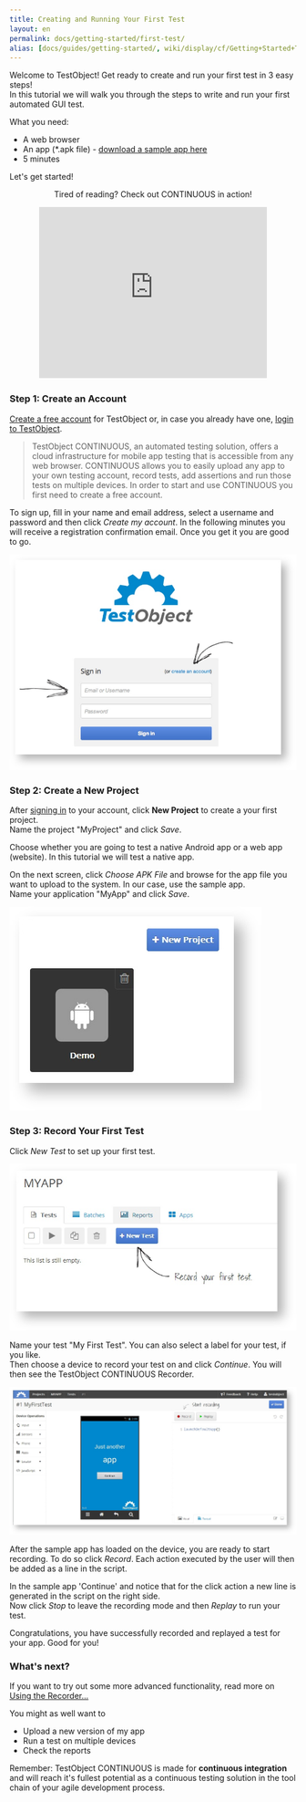 ```yaml
---
title: Creating and Running Your First Test
layout: en
permalink: docs/getting-started/first-test/
alias: [docs/guides/getting-started/, wiki/display/cf/Getting+Started+Tutorial/index.html]
---
```


Welcome to TestObject! Get ready to create and run your first test in 3 easy steps!<br>
In this tutorial we will walk you through the steps to write and run your first automated GUI test.

What you need:

<ul>
	<li>A web browser</li>
	<li>An app (*.apk file) - <a href="https://docs.google.com/file/d/0ByR0JcAYUAoWdS1faUNJdGxONzg/edit?usp=sharing" class="external-link" rel="nofollow">download a sample app here</a></li>
	<li>5 minutes</li>
</ul>

Let's get started!

<p style="text-align: center;"> Tired of reading? Check out CONTINUOUS in action!</span></p>

<p style="text-align: center;">
	<iframe class="youtube-player" type="text/html" style="width: 400px; height: 300px" src="http://www.youtube.com/embed/EIiBSECA4ZE" frameborder="0"></iframe>
</p>


<h3 id="GettingStartedTutorial-Step1%3ACreateanaccount">Step 1: Create an Account</h3>
		
<a href="http://app.testobject.com/signup" target="_blank">Create a free account</a> for TestObject or, in case you already have one, <a href="http://app.testobject.com/signup" target="_blank">login to TestObject</a>.

<blockquote>TestObject CONTINUOUS, an automated testing solution, offers a cloud infrastructure for mobile app testing that is accessible from any web browser. CONTINUOUS allows you to easily upload any app to your own testing account, record tests, add assertions and run those tests on multiple devices. In order to start and use CONTINUOUS you first need to create a free account.</blockquote>

To sign up, fill in your name and email address, select a username and password and then click <em>Create my account</em>. In the following minutes you will receive a registration confirmation email. Once you get it you are good to go.
		
<img class="center" src="/img/guides/getting-started//Screen%20Shot%202013-05-23%20at%202.02.53%20PM.png">
		

<h3 id="GettingStartedTutorial-Step2%3ACreateanewProject">Step 2: Create a New Project</h3>
		
After <a href="http://app.testobject.com/login">signing in</a> to your account, click <strong>New Project</strong> to create a your first project.<br>
Name the project "MyProject" and click <em>Save</em>.

Choose whether you are going to test a native Android app or a web app (website). In this tutorial we will test a native app.

On the next screen, click <em>Choose APK File</em> and browse for the app file you want to upload to the system. In our case, use the sample app.<br>
Name your application "MyApp" and click <em>Save</em>.

<img class="center" src="/img/guides/getting-started/Screenshot_2.png?version=1&amp;modificationDate=1375315365013&amp;api=v2&amp;effects=drop-shadow">


<h3 id="GettingStartedTutorial-Step3%3ARecordyourfirsttest">Step 3: Record Your First Test</h3>
			
Click <em>New Test</em> to set up your first test.

<img class="center" src="/img/guides/getting-started/Screenshot_3.png?version=1&amp;modificationDate=1375315645757&amp;api=v2&amp;effects=drop-shadow">

Name your test "My First Test". You can also select a label for your test, if you like.<br>
Then choose a device to record your test on and click <em>Continue</em>. You will then see the TestObject CONTINUOUS Recorder. 

<img class="center" src="/img/guides/getting-started/Screenshot_4.png?version=1&amp;modificationDate=1375315801010&amp;api=v2&amp;effects=drop-shadow">

After the sample app has loaded on the device, you are ready to start recording. To do so click <em>Record</em>. Each action executed by the user will then be added as a line in the script.
			
In the sample app 'Continue' and notice that for the click action a new line is generated in the script on the right side.<br>
Now click <em>Stop</em> to leave the recording mode and then <em>Replay</em> to run your test.

Congratulations, you have successfully recorded and replayed a test for your app. Good for you!


<h3 id="GettingStartedTutorial-What%E2%80%99snext%3F">What's next?</h3>

If you want to try out some more advanced functionality, read more on <a href="/docs/guides/recorder">Using the Recorder...</a>

You might as well want to

* Upload a new version of my app
* Run a test on multiple devices
* Check the reports

Remember: TestObject CONTINUOUS is made for **continuous integration** and will reach it's fullest potential as a continuous testing solution in the tool chain of your agile development process.
